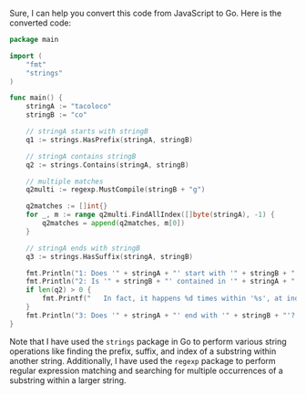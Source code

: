 Sure, I can help you convert this code from JavaScript to Go. Here is the converted code:
```go
package main

import (
	"fmt"
	"strings"
)

func main() {
	stringA := "tacoloco"
	stringB := "co"

	// stringA starts with stringB
	q1 := strings.HasPrefix(stringA, stringB)

	// stringA contains stringB
	q2 := strings.Contains(stringA, stringB)

	// multiple matches
	q2multi := regexp.MustCompile(stringB + "g")

	q2matches := []int{}
	for _, m := range q2multi.FindAllIndex([]byte(stringA), -1) {
		q2matches = append(q2matches, m[0])
	}

	// stringA ends with stringB
	q3 := strings.HasSuffix(stringA, stringB)

	fmt.Println("1: Does '" + stringA + "' start with '" + stringB + "'? " + (q1 == true))
	fmt.Println("2: Is '" + stringB + "' contained in '" + stringA + "'? " + (len(q2) > 0))
	if len(q2) > 0 {
		fmt.Printf("   In fact, it happens %d times within '%s', at index%s %v.", len(q2matches), stringA, q2matches[0])
	}
	fmt.Println("3: Does '" + stringA + "' end with '" + stringB + "'? " + (q3 == true))
}
```
Note that I have used the `strings` package in Go to perform various string operations like finding the prefix, suffix, and index of a substring within another string. Additionally, I have used the `regexp` package to perform regular expression matching and searching for multiple occurrences of a substring within a larger string.

